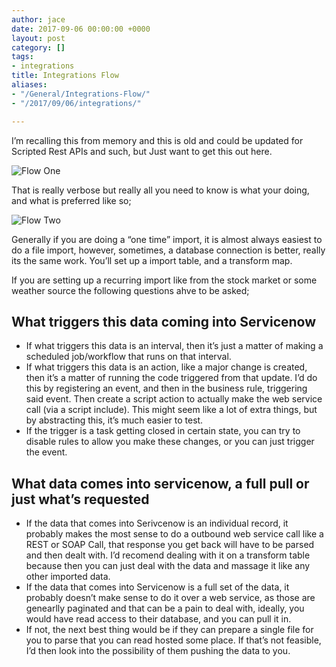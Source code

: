 ```yaml
---
author: jace
date: 2017-09-06 00:00:00 +0000
layout: post
category: []
tags:
- integrations
title: Integrations Flow
aliases:
- "/General/Integrations-Flow/"
- "/2017/09/06/integrations/"

---
```

I’m recalling this from memory and this is old and could be updated for Scripted Rest APIs and such, but Just want to get this out here.

<!--more-->

![Flow One](/uploads/integrations-1.png)

That is really verbose but really all you need to know is what your doing, and what is preferred like so;

![Flow Two](/uploads/integrations-2.png)

Generally if you are doing a “one time” import, it is almost always easiest to do a file import, however, sometimes, a database connection is better, really its the same work. You’ll set up a import table, and a transform map.

If you are setting up a recurring import like from the stock market or some weather source the following questions ahve to be asked;

## What triggers this data coming into Servicenow

- If what triggers this data is an interval, then it’s just a matter of making a scheduled job/workflow that runs on that interval.
- If what triggers this data is an action, like a major change is created, then it’s a matter of running the code triggered from that update. I’d do this by registering an event, and then in the business rule, triggering said event. Then create a script action to actually make the web service call (via a script include). This might seem like a lot of extra things, but by abstracting this, it’s much easier to test.
- If the trigger is a task getting closed in certain state, you can try to disable rules to allow you make these changes, or you can just trigger the event.

## What data comes into servicenow, a full pull or just what’s requested

- If the data that comes into Serivcenow is an individual record, it probably makes the most sense to do a outbound web service call like a REST or SOAP Call, that response you get back will have to be parsed and then dealt with. I’d recomend dealing with it on a transform table because then you can just deal with the data and massage it like any other imported data.
- If the data that comes into Servicenow is a full set of the data, it probably doesn’t make sense to do it over a web service, as those are genearlly paginated and that can be a pain to deal with, ideally, you would have read access to their database, and you can pull it in.
- If not, the next best thing would be if they can prepare a single file for you to parse that you can read hosted some place. If that’s not feasible, I’d then look into the possibility of them pushing the data to you.